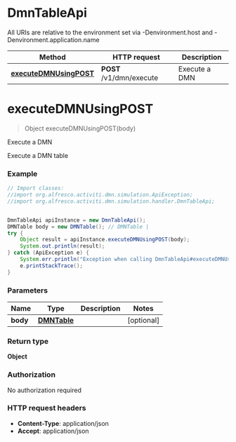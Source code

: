 # DmnTableApi

All URIs are relative to the environment set via -Denvironment.host and -Denvironment.application.name

Method | HTTP request | Description
------------- | ------------- | -------------
[**executeDMNUsingPOST**](DmnTableApi.md#executeDMNUsingPOST) | **POST** /v1/dmn/execute | Execute a DMN

<a name="executeDMNUsingPOST"></a>
# **executeDMNUsingPOST**
> Object executeDMNUsingPOST(body)

Execute a DMN

Execute a DMN table

### Example
```java
// Import classes:
//import org.alfresco.activiti.dmn.simulation.ApiException;
//import org.alfresco.activiti.dmn.simulation.handler.DmnTableApi;


DmnTableApi apiInstance = new DmnTableApi();
DMNTable body = new DMNTable(); // DMNTable | 
try {
    Object result = apiInstance.executeDMNUsingPOST(body);
    System.out.println(result);
} catch (ApiException e) {
    System.err.println("Exception when calling DmnTableApi#executeDMNUsingPOST");
    e.printStackTrace();
}
```

### Parameters

Name | Type | Description  | Notes
------------- | ------------- | ------------- | -------------
 **body** | [**DMNTable**](DMNTable.md)|  | [optional]

### Return type

**Object**

### Authorization

No authorization required

### HTTP request headers

 - **Content-Type**: application/json
 - **Accept**: application/json

